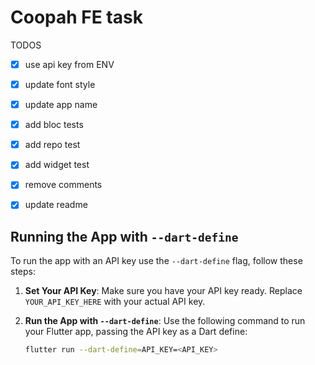 # Coopah FE task

TODOS
- [x] use api key from ENV
- [x] update font style
- [x] update app name
- [x] add bloc tests
- [x] add repo test
- [x] add widget test
- [x] remove comments
- [x] update readme



## Running the App with `--dart-define`

To run the app with an API key use the `--dart-define` flag, follow these steps:

1. **Set Your API Key**: Make sure you have your API key ready. Replace `YOUR_API_KEY_HERE` with your actual API key.

2. **Run the App with `--dart-define`**: Use the following command to run your Flutter app, passing the API key as a Dart define:

   ```bash
   flutter run --dart-define=API_KEY=<API_KEY>
